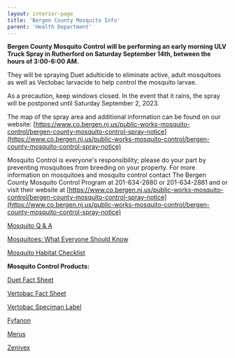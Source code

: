 ```yaml
---
layout: interior-page
title: 'Bergen County Mosquito Info'
parent: 'Health Department'
---
```


**Bergen County Mosquito Control will be performing an early morning ULV Truck Spray in Rutherford on Saturday September 14th, between the hours of 3:00-6:00 AM.** 

They will be spraying Duet adulticide to eliminate active, adult mosquitoes as well as Vectobac larvacide to help control the mosquito larvae. 

As a precaution, keep windows closed. In the event that it rains, the spray will be postponed until Saturday September 2, 2023.  

The map of the spray area and additional information can be found on our website: [https://www.co.bergen.nj.us/public-works-mosquito-control/bergen-county-mosquito-control-spray-notice](https://www.co.bergen.nj.us/public-works-mosquito-control/bergen-county-mosquito-control-spray-notice)

Mosquito Control is everyone's responsibility; please do your part by preventing mosquitoes from breeding on your property. For more information on mosquitoes and mosquito control contact The Bergen County Mosquito Control Program at 201-634-2880 or 201-634-2881 and or visit their website at [https://www.co.bergen.nj.us/public-works-mosquito-control/bergen-county-mosquito-control-spray-notice](https://www.co.bergen.nj.us/public-works-mosquito-control/bergen-county-mosquito-control-spray-notice)


[Mosquito Q & A](https://storage.googleapis.com/static.rutherford-nj.com/health/Mosquito/Mosquito%20q%26A.pdf)

[Mosquitoes: What Everyone Should Know](https://storage.googleapis.com/static.rutherford-nj.com/health/Mosquito/2022%20Mosquittos%20What%20Everyone%20Should%20Know.pdf)

[Mosquito Habitat Checklist](https://storage.googleapis.com/static.rutherford-nj.com/health/Mosquito/Mosquito%20Habitat%20Checklist.pdf)


**Mosquito Control Products:**

[Duet Fact Sheet](https://storage.googleapis.com/static.rutherford-nj.com/health/Mosquito/Duet%20Fact%20Sheet.pdf)

[Vertobac Fact Sheet](https://storage.googleapis.com/static.rutherford-nj.com/health/Mosquito/Vectobac%20fact%20sheet_Bergen%20Co.pdf)

[Vertobac Speciman Label](https://storage.googleapis.com/static.rutherford-nj.com/health/Mosquito/vectobac-wdg-specimen-label.pdf)

[Fyfanon](https://storage.googleapis.com/static.rutherford-nj.com/health/Mosquito/Mosquito%20FYFANON.pdf)

[Merus](https://storage.googleapis.com/static.rutherford-nj.com/health/Mosquito/Mosquito%20MERUS.pdf)

[Zenivex](https://storage.googleapis.com/static.rutherford-nj.com/health/Mosquito/Mosquito%20ZENIVEX.pdf)

